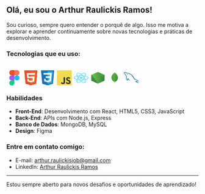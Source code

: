 ## Olá, eu sou o Arthur Raulickis Ramos!

Sou curioso, sempre quero entender o porquê de algo. Isso me motiva a explorar e aprender continuamente sobre novas tecnologias e práticas de desenvolvimento.

### Tecnologias que eu uso:

<div style="display: inline_block"><br>
  <img align="center" width="40" src="https://raw.githubusercontent.com/devicons/devicon/master/icons/figma/figma-original.svg">
  <img align="center" width="40" src="https://raw.githubusercontent.com/devicons/devicon/master/icons/html5/html5-original.svg">
  <img align="center" width="40" src="https://raw.githubusercontent.com/devicons/devicon/master/icons/css3/css3-original.svg">
  <img align="center" width="40" src="https://raw.githubusercontent.com/devicons/devicon/master/icons/javascript/javascript-original.svg">
  <img align="center" height="30" width="40" src="https://raw.githubusercontent.com/devicons/devicon/master/icons/react/react-original.svg">
  <img align="center" height="30" width="40" src="https://raw.githubusercontent.com/devicons/devicon/master/icons/nodejs/nodejs-original.svg">
  <img align="center" height="30" width="40" src="https://raw.githubusercontent.com/devicons/devicon/master/icons/mongodb/mongodb-original.svg">
  <img align="center" height="30" width="40" src="https://raw.githubusercontent.com/devicons/devicon/master/icons/mysql/mysql-original.svg">
</div>

### Habilidades

- **Front-End**: Desenvolvimento com React, HTML5, CSS3, JavaScript
- **Back-End**: APIs com Node.js, Express
- **Banco de Dados**: MongoDB, MySQL
- **Design**: Figma

### Entre em contato comigo:

- E-mail: [arthur.raulickisjob@gmail.com](mailto:arthur.raulickisjob@gmail.com)
- LinkedIn: [Arthur Raulickis Ramos](https://www.linkedin.com/in/arthur-raulickis-ramos-a9b975225/)

---

Estou sempre aberto para novos desafios e oportunidades de aprendizado!
